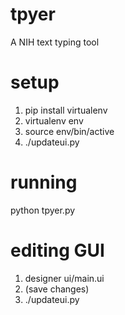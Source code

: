 # tpyer
A NIH text typing tool

# setup
1. pip install virtualenv
2. virtualenv env
3. source env/bin/active
4. ./updateui.py

# running
python tpyer.py

# editing GUI
1. designer ui/main.ui
2. (save changes)
3. ./updateui.py
